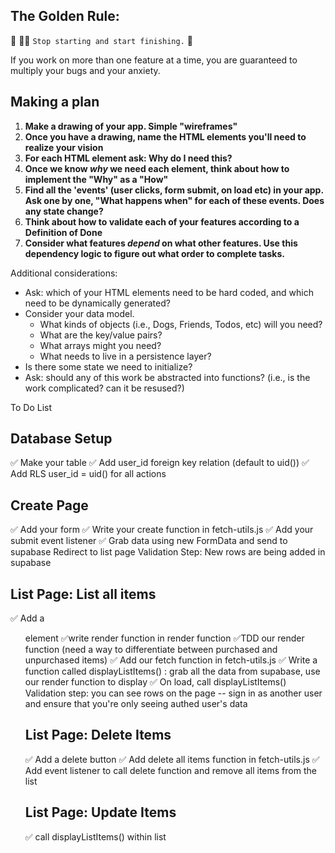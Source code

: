 ## The Golden Rule:

🦸 🦸‍♂️ `Stop starting and start finishing.` 🏁

If you work on more than one feature at a time, you are guaranteed to multiply your bugs and your anxiety.

## Making a plan

1. **Make a drawing of your app. Simple "wireframes"**
1. **Once you have a drawing, name the HTML elements you'll need to realize your vision**
1. **For each HTML element ask: Why do I need this?**
1. **Once we know _why_ we need each element, think about how to implement the "Why" as a "How"**
1. **Find all the 'events' (user clicks, form submit, on load etc) in your app. Ask one by one, "What happens when" for each of these events. Does any state change?**
1. **Think about how to validate each of your features according to a Definition of Done**
1. **Consider what features _depend_ on what other features. Use this dependency logic to figure out what order to complete tasks.**

Additional considerations:

-   Ask: which of your HTML elements need to be hard coded, and which need to be dynamically generated?
-   Consider your data model.
    -   What kinds of objects (i.e., Dogs, Friends, Todos, etc) will you need?
    -   What are the key/value pairs?
    -   What arrays might you need?
    -   What needs to live in a persistence layer?
-   Is there some state we need to initialize?
-   Ask: should any of this work be abstracted into functions? (i.e., is the work complicated? can it be resused?)

To Do List
## Database Setup
✅ Make your table
✅ Add user_id foreign key relation (default to uid())
✅ Add RLS user_id = uid() for all actions
## Create Page
✅ Add your form
✅ Write your create function in fetch-utils.js
✅ Add your submit event listener
✅ Grab data using new FormData and send to supabase
Redirect to list page Validation Step: New rows are being added in supabase
## List Page: List all items
✅ Add a <ul> element
✅write render function in render function
✅TDD our render function (need a way to differentiate between purchased and unpurchased items)
✅ Add our fetch function in fetch-utils.js
✅ Write a function called displayListItems() : grab all the data from supabase, use our render function to display
✅ On load, call displayListItems() Validation step: you can see rows on the page -- sign in as another user and ensure that you're only seeing authed user's data
## List Page: Delete Items
✅ Add a delete button
✅ Add delete all items function in fetch-utils.js
✅ Add event listener to call delete function and remove all items from the list
## List Page: Update Items
✅ call displayListItems() within list 